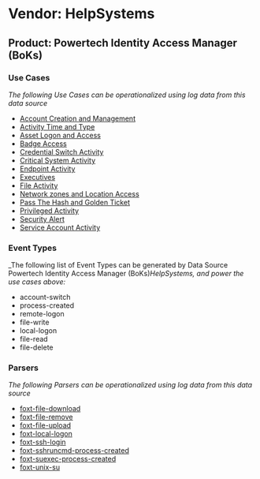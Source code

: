 Vendor: HelpSystems
===================
Product: Powertech Identity Access Manager (BoKs)
-------------------------------------------------

### Use Cases

_The following Use Cases can be operationalized using log data from this data source_

* [Account Creation and Management](../UseCases/usecase_account_creation_and_management.md)
* [Activity Time  and Type](../UseCases/usecase_activity_time__and_type.md)
* [Asset Logon and Access](../UseCases/usecase_asset_logon_and_access.md)
* [Badge Access](../UseCases/usecase_badge_access.md)
* [Credential Switch Activity](../UseCases/usecase_credential_switch_activity.md)
* [Critical System Activity](../UseCases/usecase_critical_system_activity.md)
* [Endpoint Activity](../UseCases/usecase_endpoint_activity.md)
* [Executives](../UseCases/usecase_executives.md)
* [File Activity](../UseCases/usecase_file_activity.md)
* [Network zones and Location Access](../UseCases/usecase_network_zones_and_location_access.md)
* [Pass The Hash and Golden Ticket](../UseCases/usecase_pass_the_hash_and_golden_ticket.md)
* [Privileged Activity](../UseCases/usecase_privileged_activity.md)
* [Security Alert](../UseCases/usecase_security_alert.md)
* [Service Account Activity](../UseCases/usecase_service_account_activity.md)


### Event Types

_The following list of Event Types can be generated by Data Source Powertech Identity Access Manager (BoKs)_HelpSystems, and power the use cases above:_

- account-switch
- process-created
- remote-logon
- file-write
- local-logon
- file-read
- file-delete


### Parsers

_The following Parsers can be operationalized using log data from this data source_

* [foxt-file-download](../Parsers/parserContent_foxt-file-download.md)
* [foxt-file-remove](../Parsers/parserContent_foxt-file-remove.md)
* [foxt-file-upload](../Parsers/parserContent_foxt-file-upload.md)
* [foxt-local-logon](../Parsers/parserContent_foxt-local-logon.md)
* [foxt-ssh-login](../Parsers/parserContent_foxt-ssh-login.md)
* [foxt-sshruncmd-process-created](../Parsers/parserContent_foxt-sshruncmd-process-created.md)
* [foxt-suexec-process-created](../Parsers/parserContent_foxt-suexec-process-created.md)
* [foxt-unix-su](../Parsers/parserContent_foxt-unix-su.md)
